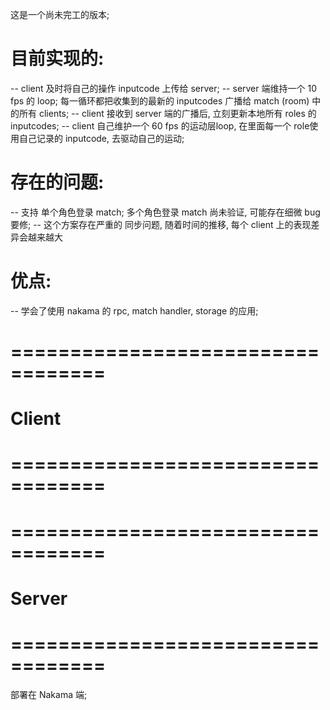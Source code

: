 
这是一个尚未完工的版本; 

# 目前实现的:
-- client 及时将自己的操作 inputcode 上传给 server;
-- server 端维持一个 10 fps 的 loop; 每一循环都把收集到的最新的 inputcodes 广播给 match (room) 中的所有 clients;
-- client 接收到 server 端的广播后, 立刻更新本地所有 roles 的 inputcodes;
-- client 自己维护一个 60 fps 的运动层loop, 在里面每一个 role使用自己记录的 inputcode, 去驱动自己的运动;

# 存在的问题:
-- 支持 单个角色登录 match;  多个角色登录 match 尚未验证, 可能存在细微 bug 要修;
-- 这个方案存在严重的 同步问题, 随着时间的推移, 每个 client 上的表现差异会越来越大


# 优点:
-- 学会了使用 nakama 的 rpc, match handler, storage 的应用;



# ================================== #
#           Client
# ================================== #


# ================================== #
#           Server
# ================================== #
部署在 Nakama 端;














